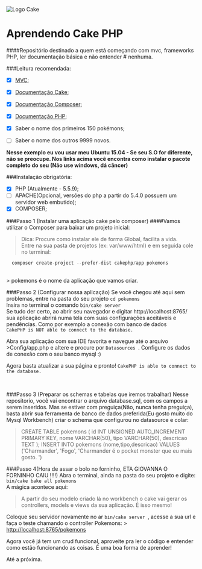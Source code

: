 ![Logo Cake](http://cakephp.org/img/default/cake-logo.png)

# Aprendendo Cake PHP

####Repositório destinado a quem  está começando com mvc, frameworks PHP, ler documentação básica e não entender $%#$# nenhuma. 

###Leitura recomendada:
- [x] [MVC](https://en.wikipedia.org/wiki/Model%E2%80%93view%E2%80%93controller);
- [x] [Documentação Cake](http://cakephp.org/);
- [x] [Documentação Composer](https://getcomposer.org/doc/);
- [x] [Documentação PHP](https://secure.php.net/manual/pt_BR/index.php);
- [x] Saber o nome dos primeiros 150 pokémons;
- [ ] Saber o nome dos outros 9999 novos.


**Nesse exemplo eu vou usar meu Ubuntu 15.04 - Se seu S.O for diferente, não se preocupe. Nos links acima você encontra como instalar o pacote completo do seu (Não use windows, dá câncer)** 

###Instalação obrigatória:
- [x] PHP (Atualmente -  5.5.9);
- [ ] APACHE(Opcional, versões do php a partir do 5.4.0 possuem um servidor web embutido);
- [x] COMPOSER;

###Passo 1 (Instalar uma aplicação cake pelo composer)
####Vamos utilizar o Composer para baixar um projeto inicial:
>Dica: Procure como instalar ele de forma Global, facilita a vida.<br>
>Entre na sua pasta de projetos (ex: var/www/html) e em seguida cole no terminal:
```php
  composer create-project --prefer-dist cakephp/app pokemons
```
<br>
> pokemons é o nome da aplicação que vamos criar.<br>

###Passo 2 (Configurar nossa aplicação)
Se você chegou até aqui sem problemas, entre na pasta do seu projeto ```cd pokemons```<br>
Insira no terminal o comando ```bin/cake server``` <br>
Se tudo der certo, ao abrir seu navegador e digitar http://localhost:8765/ sua aplicação abrirá numa tela com suas configurações aceitáveis e pendências. Como por exemplo a conexão com banco de dados <br>
``` CakePHP is NOT able to connect to the database. ```

Abra sua aplicação com sua IDE favorita e navegue até o arquivo >Config/app.php e altere e procure por ```Datasources ```.
Configure os dados de conexão com o seu banco mysql :)<br>

Agora basta atualizar a sua página e pronto! ``` CakePHP is able to connect to the database. ```

<br>

###Passo 3 (Preparar os schemas e tabelas que iremos trabalhar)
Nesse repositorio, você vai encontrar o arquivo database.sql, com os campos a serem inseridos. Mas se estiver com preguiça(Não, nunca tenha preguiça), basta abrir sua ferramenta de banco de dados preferida(Eu gosto muito do Mysql Workbench) criar o schema que configurou no datasource e colar: <br>
>CREATE TABLE pokemons (
    id INT UNSIGNED AUTO_INCREMENT PRIMARY KEY,
    nome VARCHAR(50),
	tipo VARCHAR(50),
    descricao TEXT
);
>INSERT INTO pokemons (nome,tipo,descricao)
    VALUES ('Charmander', 'Fogo', 'Charmander é o pocket monster que eu mais gosto. ') 

###Passo 4(Hora de assar o bolo no forninho, ETA GIOVANNA O FORNINHO CAIU !!!!)
Abra o terminal, ainda na pasta do seu projeto e digite: ``` bin/cake bake all pokemons```<br>
A mágica acontece aqui:<br>
>A partir do seu modelo criado lá no workbench o cake vai gerar os controllers, models e views da sua aplicação. É isso mesmo! <br>

Coloque seu servidor novamente no ar ```bin/cake server ```, acesse a sua url e faça o teste chamando o controller Pokemons: > [http://localhost:8765/pokemons](http://localhost:8765/pokemons)<br>

Agora você já tem um crud funcional, aproveite pra ler o código e entender como estão funcionando as coisas. É uma boa forma de aprender!

Até a próxima.




